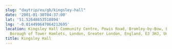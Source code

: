 ```yaml
---
slug: "daytrip/eu/gb/kingsley-hall"
date: '2001-01-30T04:37:00'
lat: '51.52648653510894'
lng: '-0.014499647064212695'
location: Kingsley Hall Community Centre, Powis Road, Bromley-by-Bow, Bow, London
  Borough of Tower Hamlets, London, Greater London, England, E3 3HJ, United Kingdom
title: Kingsley Hall
---
```



